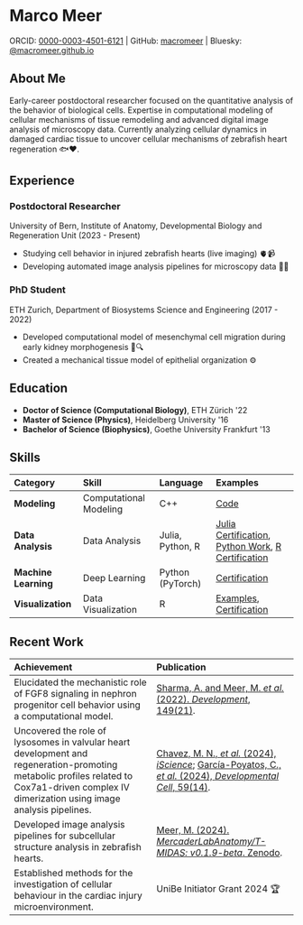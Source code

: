# Marco Meer

ORCID: [0000-0003-4501-6121](https://orcid.org/0000-0003-4501-6121) | GitHub: [macromeer](https://github.com/macromeer) | Bluesky: [@macromeer.github.io](https://bsky.app/profile/macromeer.github.io)

## About Me

Early-career postdoctoral researcher focused on the quantitative analysis of the behavior of biological cells. Expertise in computational modeling of cellular mechanisms of tissue remodeling and advanced digital image analysis of microscopy data. Currently analyzing cellular dynamics in damaged cardiac tissue to uncover cellular mechanisms of zebrafish heart regeneration 🐟❤️.

## Experience

### Postdoctoral Researcher
University of Bern, Institute of Anatomy, Developmental Biology and Regeneration Unit (2023 - Present)

*   Studying cell behavior in injured zebrafish hearts (live imaging) 🫀📹
*   Developing automated image analysis pipelines for microscopy data 📸🤖

### PhD Student
ETH Zurich, Department of Biosystems Science and Engineering (2017 - 2022)

*   Developed computational model of mesenchymal cell migration during early kidney morphogenesis 🦠🔍
*   Created a mechanical tissue model of epithelial organization ⚙️

## Education

*   **Doctor of Science (Computational Biology)**, ETH Zürich '22
*   **Master of Science (Physics)**, Heidelberg University '16
*   **Bachelor of Science (Biophysics)**, Goethe University Frankfurt '13

## Skills

| Category                | Skill                     | Language         | Examples                                                                                                                                                                                                                                                                                           |
| :---------------------- | :--------------------------| :--------------- | :------------------------------------------------------------------------------------------------------------------------------------------------------------------------------------------------------------------------------------------------------------------------------------------------- |
| **Modeling**            | Computational Modeling      | C++              | [Code](https://git.bsse.ethz.ch/iber/Publications/2022_Meer_NPC_Condensation)                                                                                                                                                                                                                      |
| **Data Analysis**       | Data Analysis             | Julia, Python, R | [Julia Certification](https://coursera.org/share/a62d80f195c50fd8d7c7b0ece3bb2279), [Python Work](https://github.com/macromeer), [R Certification](https://courses.edx.org/certificates/bfb8efbaa75d4de3afa94f8599671b6d)                                                                            |
| **Machine Learning**    | Deep Learning             | Python (PyTorch) | [Certification](https://github.com/macromeer/macromeer.github.io/blob/main/certificates/Bern_DL_WinterSchool_2024_Certificate_MarcoMeer.pdf)                                                                                                                                                     |
| **Visualization**       | Data Visualization        | R                | [Examples](https://github.com/macromeer/scifig_plot_examples_R), [Certification](https://courses.edx.org/certificates/f4a5d4042f9c45a4892559d431aa4b2e)                                                                                                                                          |

## Recent Work

| Achievement                                                                                                                                                                              | Publication                                                                                                                                                                                                              |
| :--------------------------------------------------------------------------------------------------------------------------------------------------------------------------------------- | :-------------------------------------------------------------------------------------------------------------------------------------------------------------------------------------------------------------------------- |
| Elucidated the mechanistic role of FGF8 signaling in nephron progenitor cell behavior using a computational model.                                                                     | [Sharma, A. and Meer, M. *et al.* (2022). *Development*, 149(21)](https://doi.org/10.1242/dev.201012).                                                                                                                                                                         |
| Uncovered the role of lysosomes in valvular heart development and regeneration-promoting metabolic profiles related to Cox7a1-driven complex IV dimerization using image analysis pipelines. | [Chavez, M. N., *et al.* (2024), *iScience*](https://doi.org/10.1016/j.isci.2024.111406); [García-Poyatos, C., *et al.* (2024), *Developmental Cell*, 59(14)](https://doi.org/10.1016/j.devcel.2024.04.012).                                                                                                             |
| Developed image analysis pipelines for subcellular structure analysis in zebrafish hearts.                                                                                              | [Meer, M. (2024). *MercaderLabAnatomy/T-MIDAS: v0.1.9-beta*. Zenodo](https://doi.org/10.5281/zenodo.10728503).                                                                                                                                                        |
| Established methods for the investigation of cellular behaviour in the cardiac injury microenvironment.                                                                               | UniBe Initiator Grant 2024 🏆                                                                                                                                                                                          |
